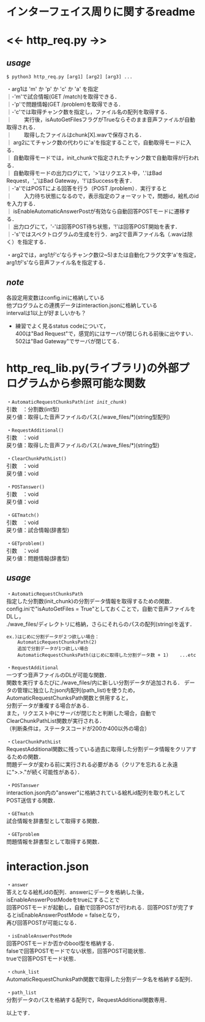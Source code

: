 # インターフェイス周りに関するreadme
# <<- http_req.py ->>
## *usage*
```
$ python3 http_req.py [arg1] [arg2] [arg3] ...
```
・arg1は 'm' か 'p' か 'c' か 'a' を指定  
｜-'m'で試合情報(GET /match)を取得できる．  
｜-'p'で問題情報(GET /problem)を取得できる．  
｜-'c'では取得チャンク数を指定し，ファイル名の配列を取得する．  
｜　　 実行後，isAutoGetFilesフラグがTrueならそのまま音声ファイルが自動取得される．  
｜　　 取得したファイルはchunk[X].wavで保存される．  
｜    arg2にてチャンク数の代わりに'a'を指定することで，自動取得モードに入る．  
｜    自動取得モードでは，init_chunkで指定されたチャンク数で自動取得が行われる．  
｜    自動取得モードの出力ログにて，'>'はリクエスト中，'.'はBad Request，'_'はBad Gateway，'!'はSuccessを表す．  
｜-'a'ではPOSTによる回答を行う（POST /problem）．実行すると  
｜　　 入力待ち状態になるので，表示指定のフォーマットで，問題id，絵札のidを入力する．  
｜    isEnableAutomaticAnswerPostが有効なら自動回答POSTモードに遷移する．  
｜    出力ログにて，'-'は回答POST待ち状態，'!'は回答POST開始を表す．  
｜-'s'ではスペクトログラムの生成を行う．arg2で音声ファイル名（.wavは除く）を指定する．  

・arg2では，arg1が'c'ならチャンク数(2~5)または自動化フラグ文字'a'を指定，arg1が's'なら音声ファイル名を指定する．  

## *note*  
各設定用変数はconfig.iniに格納している  
他プログラムとの連携データはinteraction.jsonに格納している  
intervalは1以上が好ましいかも？  
 - 練習でよく見るstatus codeについて，  
    400は"Bad Request"で，感覚的にはサーバが閉じられる前後に出やすい．  
    502は"Bad Gateway"でサーバが閉じてる．  


# http_req_lib.py(ライブラリ)の外部プログラムから参照可能な関数

・`AutomaticRequestChunksPath(`*`int init_chunk`*`)`  
    引数　：分割数(int型)  
    戻り値：取得した音声ファイルのパス(./wave_files/*)(string型配列)  

・`RequestAdditional()`  
    引数　：void  
    戻り値：取得した音声ファイルのパス(./wave_files/*)(string型)    

・`ClearChunkPathList()`  
    引数　：void  
    戻り値：void  

・`POSTanswer()`  
    引数　：void  
    戻り値：void  

・`GETmatch()`  
    引数　：void  
    戻り値：試合情報(辞書型)  

・`GETproblem()`  
    引数　：void  
    戻り値：問題情報(辞書型)  

## *usage*
・`AutomaticRequestChunksPath`  
指定した分割数(init_chunk)の分割データ情報を取得するための関数．  
config.iniで"isAutoGetFiles = True"としておくことで，自動で音声ファイルをDLし，  
./wave_files/ディレクトリに格納，さらにそれらのパスの配列(string)を返す．  

```
ex.)はじめに分割データが２つ欲しい場合：
    AutomaticRequestChunksPath(2)
    追加で分割データが1つ欲しい場合
    AutomaticRequestChunksPath(はじめに取得した分割データ数 + 1)    ...etc
```

・`RequestAdditional`  
一つずつ音声ファイルのDLが可能な関数．  
関数を実行するたびに./wave_files/内に新しい分割データが追加される．
データの管理に独立したjson内配列(path_list)を使うため，AutomaticRequestChunksPath関数と併用すると，  
分割データが重複する場合がある．  
また，リクエスト中にサーバが閉じたと判断した場合，自動でClearChunkPathList関数が実行される．  
（判断条件は，ステータスコードが200か400以外の場合）

・`ClearChunkPathList`  
RequestAdditional関数に残っている過去に取得した分割データ情報をクリアするための関数．  
問題データが変わる前に実行される必要がある（クリアを忘れると永遠に">.>."が続く可能性がある）．  

・`POSTanswer`  
interaction.json内の"answer"に格納されている絵札id配列を取り札としてPOST送信する関数． 

・`GETmatch`  
試合情報を辞書型として取得する関数． 

・`GETproblem`  
問題情報を辞書型として取得する関数． 

# interaction.json
・`answer`  
答えとなる絵札idの配列．answerにデータを格納した後，isEnableAnswerPostModeをtrueにすることで  
回答POSTモードが起動し，自動で回答POSTが行われる．回答POSTが完了するとisEnableAnswerPostMode = falseとなり，  
再び回答POSTが可能になる．  

・`isEnableAnswerPostMode`  
回答POSTモードか否かのbool型を格納する．  
falseで回答POSTモードでない状態，回答POST可能状態．  
trueで回答POSTモード状態．  

・`chunk_list`  
AutomaticRequestChunksPath関数で取得した分割データ名を格納する配列．  

・`path_list`  
分割データのパスを格納する配列で，RequestAdditional関数専用．

以上です．